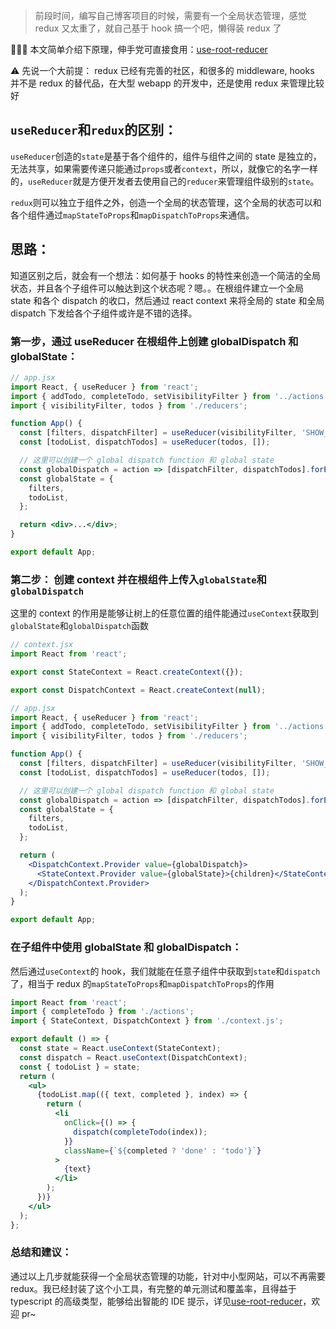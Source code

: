 > 前段时间，编写自己博客项目的时候，需要有一个全局状态管理，感觉 redux 又太重了，就自己基于 hook 搞一个吧，懒得装 redux 了

🎉🎉🎉 本文简单介绍下原理，伸手党可直接食用：[use-root-reducer](https://github.com/ahungrynoob/use-root-reducer)

⚠️ 先说一个大前提： redux 已经有完善的社区，和很多的 middleware, hooks 并不是 redux 的替代品，在大型 webapp 的开发中，还是使用 redux 来管理比较好

## `useReducer`和`redux`的区别：

`useReducer`创造的`state`是基于各个组件的，组件与组件之间的 state 是独立的，无法共享，如果需要传递只能通过`props`或者`context`，所以，就像它的名字一样的，`useReducer`就是方便开发者去使用自己的`reducer`来管理组件级别的`state`。

`redux`则可以独立于组件之外，创造一个全局的状态管理，这个全局的状态可以和各个组件通过`mapStateToProps`和`mapDispatchToProps`来通信。

## 思路：

知道区别之后，就会有一个想法：如何基于 hooks 的特性来创造一个简洁的全局状态，并且各个子组件可以触达到这个状态呢？嗯。。在根组件建立一个全局 state 和各个 dispatch 的收口，然后通过 react context 来将全局的 state 和全局 dispatch 下发给各个子组件或许是不错的选择。

### 第一步，通过 useReducer 在根组件上创建 globalDispatch 和 globalState：

```jsx
// app.jsx
import React, { useReducer } from 'react';
import { addTodo, completeTodo, setVisibilityFilter } from '../actions';
import { visibilityFilter, todos } from './reducers';

function App() {
  const [filters, dispatchFilter] = useReducer(visibilityFilter, 'SHOW_ALL');
  const [todoList, dispatchTodos] = useReducer(todos, []);

  // 这里可以创建一个 global dispatch function 和 global state
  const globalDispatch = action => [dispatchFilter, dispatchTodos].forEach(fn => fn(action));
  const globalState = {
    filters,
    todoList,
  };

  return <div>...</div>;
}

export default App;
```

### 第二步： 创建 context 并在根组件上传入`globalState`和`globalDispatch`

这里的 context 的作用是能够让树上的任意位置的组件能通过`useContext`获取到`globalState`和`globalDispatch`函数

```jsx
// context.jsx
import React from 'react';

export const StateContext = React.createContext({});

export const DispatchContext = React.createContext(null);
```

```jsx
// app.jsx
import React, { useReducer } from 'react';
import { addTodo, completeTodo, setVisibilityFilter } from '../actions';
import { visibilityFilter, todos } from './reducers';

function App() {
  const [filters, dispatchFilter] = useReducer(visibilityFilter, 'SHOW_ALL');
  const [todoList, dispatchTodos] = useReducer(todos, []);

  // 这里可以创建一个 global dispatch function 和 global state
  const globalDispatch = action => [dispatchFilter, dispatchTodos].forEach(fn => fn(action));
  const globalState = {
    filters,
    todoList,
  };

  return (
    <DispatchContext.Provider value={globalDispatch}>
      <StateContext.Provider value={globalState}>{children}</StateContext.Provider>
    </DispatchContext.Provider>
  );
}

export default App;
```

### 在子组件中使用 globalState 和 globalDispatch：

然后通过`useContext`的 hook，我们就能在任意子组件中获取到`state`和`dispatch`了，相当于 redux 的`mapStateToProps`和`mapDispatchToProps`的作用

```jsx
import React from 'react';
import { completeTodo } from './actions';
import { StateContext, DispatchContext } from './context.js';

export default () => {
  const state = React.useContext(StateContext);
  const dispatch = React.useContext(DispatchContext);
  const { todoList } = state;
  return (
    <ul>
      {todoList.map(({ text, completed }, index) => {
        return (
          <li
            onClick={() => {
              dispatch(completeTodo(index));
            }}
            className={`${completed ? 'done' : 'todo'}`}
          >
            {text}
          </li>
        );
      })}
    </ul>
  );
};
```

### 总结和建议：

通过以上几步就能获得一个全局状态管理的功能，针对中小型网站，可以不再需要 redux。我已经封装了这个小工具，有完整的单元测试和覆盖率，且得益于 typescript 的高级类型，能够给出智能的 IDE 提示，详见[use-root-reducer](https://github.com/ahungrynoob/use-root-reducer)，欢迎 pr~

